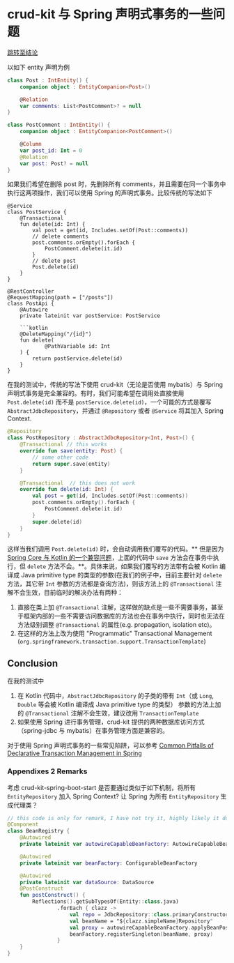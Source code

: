 # crud-kit 与 Spring 声明式事务的一些问题

[跳转至结论](#Conclusion)

以如下 entity 声明为例
```kotlin
class Post : IntEntity() {
    companion object : EntityCompanion<Post>()

    @Relation
    var comments: List<PostComment>? = null
}

class PostComment : IntEntity() {
    companion object : EntityCompanion<PostComment>()

    @Column
    var post_id: Int = 0
    @Relation
    var post: Post? = null
}
```
如果我们希望在删除 post 时，先删除所有 comments，并且需要在同一个事务中执行这两项操作，我们可以使用 Spring 的声明式事务。比较传统的写法如下
```
@Service
class PostService {
    @Transactional
    fun delete(id: Int) {
        val post = get(id, Includes.setOf(Post::comments))
        // delete comments
        post.comments.orEmpty().forEach {
            PostComment.delete(it.id)
        }
        // delete post
        Post.delete(id)
    }
}

@RestController
@RequestMapping(path = ["/posts"])
class PostApi {
    @Autowire
    private lateinit var postService: PostService

    ```kotlin
    @DeleteMapping("/{id}")
    fun delete(
            @PathVariable id: Int
    ) {
        return postService.delete(id)
    }
}
```
在我的测试中，传统的写法下使用 crud-kit（无论是否使用 mybatis）与 Spring 声明式事务是完全兼容的。有时，我们可能希望在调用处直接使用 `Post.delete(id)` 而不是 `postService.delete(id)`，一个可能的方式是覆写 `AbstractJdbcRepository`，并通过 `@Repository` 或者 `@Service` 将其加入 Spring Context.
```kotlin
@Repository
class PostRepository : AbstractJdbcRepository<Int, Post>() {
    @Transactional // this works
    override fun save(entity: Post) {
        // some other code
        return super.save(entity)
    }

    @Transactional  // this does not work
    override fun delete(id: Int) {
        val post = get(id, Includes.setOf(Post::comments))
        post.comments.orEmpty().forEach {
            PostComment.delete(it.id)
        }
        super.delete(id)
    }
}
```
这样当我们调用 `Post.delete(id)` 时，会自动调用我们覆写的代码。** 但是因为 [Spring Core 与 Kotlin 的一个兼容问题](https://github.com/spring-projects/spring-framework/issues/26585)，上面的代码中 `save` 方法会在事务中执行，但 `delete` 方法不会。**。具体来说，如果我们覆写的方法带有会被 Kotlin 编译成 Java primitive type 的类型的参数(在我们的例子中，目前主要针对 `delete` 方法，其它带 `Int` 参数的方法都是查询方法)，则该方法上的 `@Transactional` 注解不会生效，目前临时的解决办法有两种：
1. 直接在类上加 `@Transactional` 注解，这样做的缺点是一些不需要事务，甚至于框架内部的一些不需要访问数据库的方法也会在事务中执行，同时也无法在方法级别调整 `@Transactional` 的属性(e.g. propagation, isolation etc)。
1. 在这样的方法上改为使用 "Programmatic" Transactional Management (`org.springframework.transaction.support.TransactionTemplate`)

## Conclusion
在我的测试中
1. 在 Kotlin 代码中，`AbstractJdbcRepository` 的子类的带有 `Int`（或 `Long`, `Double` 等会被 Kotlin 编译成 Java primitive type 的类型） 参数的方法上加的 `@Transactional` 注解不会生效，建议改用 `TransactionTemplate`
1. 如果使用 Spring 进行事务管理，crud-kit 提供的两种数据库访问方式（spring-jdbc 与 mybatis）在事务管理方面是兼容的。

对于使用 Spring 声明式事务的一些常见陷阱，可以参考 [Common Pitfalls of Declarative Transaction Management in Spring](http://blog.staynoob.cn/post/2019/02/common-pitfalls-of-declarative-transaction-management-in-spring/)

### Appendixes 2 Remarks
考虑 crud-kit-spring-boot-start 是否要通过类似于如下机制，将所有 `EntityRepository` 加入 Spring Context? 让 Spring 为所有 `EntityRepository` 生成代理类？
```kotlin
// this code is only for remark, I have not try it, highly likely it does not work as my expectation.
@Component
class BeanRegistry {
    @Autowired
    private lateinit var autowireCapableBeanFactory: AutowireCapableBeanFactory

    @Autowired
    private lateinit var beanFactory: ConfigurableBeanFactory

    @Autowired
    private lateinit var dataSource: DataSource
    @PostConstruct
    fun postConstruct() {
        Reflections().getSubTypesOf(Entity::class.java)
                .forEach { clazz ->
                    val repo = JdbcRepository::class.primaryConstructor!!.call(clazz.kotlin, dataSource)
                    val beanName = "${clazz.simpleName}Repository"
                    val proxy = autowireCapableBeanFactory.applyBeanPostProcessorsAfterInitialization(repo, beanName)
                    beanFactory.registerSingleton(beanName, proxy)
                }
    }
}
```
